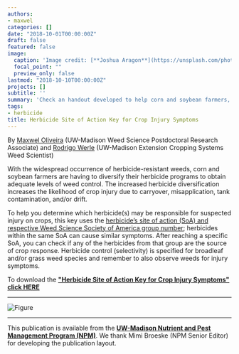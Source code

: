 ```yaml
---
authors:
- maxwel
categories: []
date: "2018-10-01T00:00:00Z"
draft: false
featured: false
image:
  caption: 'Image credit: [**Joshua Aragon**](https://unsplash.com/photos/BMnhuwFYr7w)'
  focal_point: ""
  preview_only: false
lastmod: "2018-10-10T00:00:00Z"
projects: []
subtitle: ''
summary: 'Check an handout developed to help corn and soybean farmers, agronomists, Ag educators and crop scouts identify potential herbicide injury symptoms on crops' 
tags:
- herbicide
title: Herbicide Site of Action Key for Crop Injury Symptoms
---
```


By [Maxwel Oliveira](https://twitter.com/maxwelco) (UW-Madison Weed Science Postdoctoral Research Associate) and [Rodrigo Werle](https://agronomy.wisc.edu/rodrigo-werle/) (UW-Madison Extension Cropping Systems Weed Scientist)  


With the widespread occurrence of herbicide-resistant weeds, corn and soybean farmers are having to diversify their herbicide programs to obtain adequate levels of weed control. The increased herbicide diversification increases the likelihood of crop injury due to carryover, misapplication, tank contamination, and/or drift.  

To help you determine which herbicide(s) may be responsible for suspected injury on crops, this key uses the [herbicide’s site of action (SoA) and respective Weed Science Society of America group number](http://ipcm.wisc.edu/download/pubsPM/Herbicide-Mode-of-Action.pdf); herbicides within the same SoA can cause similar symptoms. After reaching a specific SoA, you can check if any of the herbicides from that group are the source of crop response. Herbicide control (selectivity) is specified for broadleaf and/or grass weed species and remember to also observe weeds for injury symptoms.

To download the [**"Herbicide Site of Action Key for Crop Injury Symptoms" click HERE**](2018-herb-en.pdf)  
____________________________________________________________________________________________
![Figure](/post/chave/herbchart_EN.jpg) 
____________________________________________________________________________________________

This publication is available from the [**UW-Madison Nutrient and Pest Management Program (NPM)**](http://ipcm.wisc.edu/npm/). We thank Mimi Broeske (NPM Senior Editor) for developing the publication layout.
